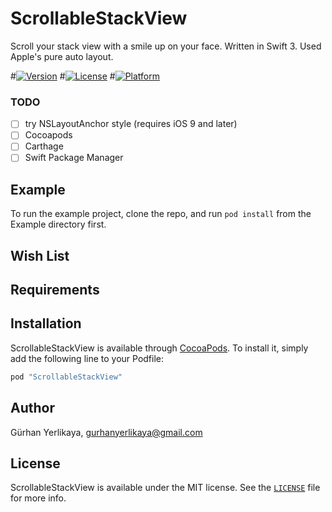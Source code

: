 # ScrollableStackView

Scroll your stack view with a smile up on your face. Written in Swift 3. Used Apple's pure auto layout.

<!---->
<!--[![CI Status](http://img.shields.io/travis/Gürhan Yerlikaya/ScrollableStackView.svg?style=flat)](https://travis-ci.org/Gürhan Yerlikaya/ScrollableStackView)-->

#[![Version](https://img.shields.io/cocoapods/v/ScrollableStackView.svg?style=flat)](http://cocoapods.org/pods/ScrollableStackView)
#[![License](https://img.shields.io/cocoapods/l/ScrollableStackView.svg?style=flat)](http://cocoapods.org/pods/ScrollableStackView)
#[![Platform](https://img.shields.io/cocoapods/p/ScrollableStackView.svg?style=flat)](http://cocoapods.org/pods/ScrollableStackView)


### TODO

- [ ] try NSLayoutAnchor style (requires iOS 9 and later)
- [ ] Cocoapods
- [ ] Carthage
- [ ] Swift Package Manager

## Example

To run the example project, clone the repo, and run `pod install` from the Example directory first.

## Wish List 

## Requirements

## Installation

ScrollableStackView is available through [CocoaPods](http://cocoapods.org). To install
it, simply add the following line to your Podfile:

```ruby
pod "ScrollableStackView"
```

## Author

Gürhan Yerlikaya, gurhanyerlikaya@gmail.com

## License

ScrollableStackView is available under the MIT license. See the [`LICENSE`](LICENSE) file for more info.
